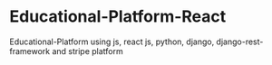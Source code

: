 # Educational-Platform-React


Educational-Platform using js, react js, python, django, django-rest-framework and stripe platform 
